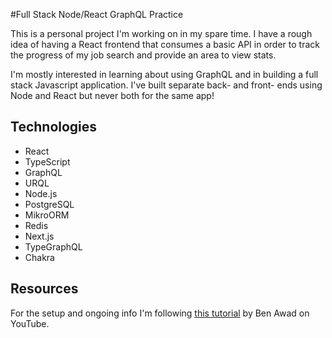 #Full Stack Node/React GraphQL Practice

This is a personal project I'm working on in my spare time. I have a rough idea of having a
React frontend that consumes a basic API in order to track the progress of my job search 
and provide an area to view stats.

I'm mostly interested in learning about using GraphQL and in building a full stack 
Javascript application. I've built separate back- and front- ends using Node and React
but never both for the same app!

## Technologies

- React
- TypeScript
- GraphQL
- URQL
- Node.js
- PostgreSQL
- MikroORM
- Redis
- Next.js
- TypeGraphQL
- Chakra

## Resources

For the setup and ongoing info I'm following [this tutorial](https://www.youtube.com/watch?v=I6ypD7qv3Z8) by Ben Awad on YouTube.